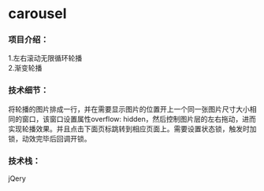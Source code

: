 # carousel

### 项目介绍：<br>
1.左右滚动无限循环轮播<br>
2.渐变轮播<br>

### 技术细节：<br>
将轮播的图片排成一行，并在需要显示图片的位置开上一个同一张图片尺寸大小相同的窗口，该窗口设置属性overflow: hidden，然后控制图片层的左右拖动，进而实现轮播效果。并且点击下面页标跳转到相应页面上。需要设置状态锁，触发时加锁，动效完毕后回调开锁。

### 技术栈：<br>
jQery
